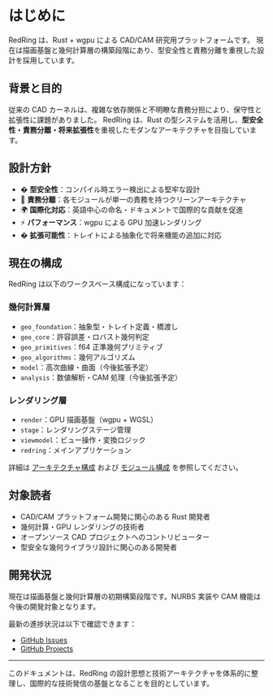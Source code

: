 # はじめに

RedRing は、Rust + wgpu による CAD/CAM 研究用プラットフォームです。
現在は描画基盤と幾何計算層の構築段階にあり、型安全性と責務分離を重視した設計を採用しています。

## 背景と目的

従来の CAD カーネルは、複雑な依存関係と不明瞭な責務分担により、保守性と拡張性に課題がありました。
RedRing は、Rust の型システムを活用し、**型安全性・責務分離・将来拡張性**を重視したモダンなアーキテクチャを目指しています。

## 設計方針

- � **型安全性**：コンパイル時エラー検出による堅牢な設計
- 🧩 **責務分離**：各モジュールが単一の責務を持つクリーンアーキテクチャ
- 🌍 **国際化対応**：英語中心の命名・ドキュメントで国際的な貢献を促進
- ⚡ **パフォーマンス**：wgpu による GPU 加速レンダリング
- � **拡張可能性**：トレイトによる抽象化で将来機能の追加に対応

## 現在の構成

RedRing は以下のワークスペース構成になっています：

### 幾何計算層

- `geo_foundation`：抽象型・トレイト定義・橋渡し
- `geo_core`：許容誤差・ロバスト幾何判定
- `geo_primitives`：f64 正準幾何プリミティブ
- `geo_algorithms`：幾何アルゴリズム
- `model`：高次曲線・曲面（今後拡張予定）
- `analysis`：数値解析・CAM 処理（今後拡張予定）

### レンダリング層

- `render`：GPU 描画基盤（wgpu + WGSL）
- `stage`：レンダリングステージ管理
- `viewmodel`：ビュー操作・変換ロジック
- `redring`：メインアプリケーション

詳細は [アーキテクチャ構成](../ARCHITECTURE.md) および [モジュール構成](./modules.md) を参照してください。

## 対象読者

- CAD/CAM プラットフォーム開発に関心のある Rust 開発者
- 幾何計算・GPU レンダリングの技術者
- オープンソース CAD プロジェクトへのコントリビューター
- 型安全な幾何ライブラリ設計に関心のある開発者

## 開発状況

現在は描画基盤と幾何計算層の初期構築段階です。NURBS 実装や CAM 機能は今後の開発対象となります。

最新の進捗状況は以下で確認できます：

- [GitHub Issues](https://github.com/RedRing2020/RedRing/issues)
- [GitHub Projects](https://github.com/RedRing2020/RedRing/projects)

---

このドキュメントは、RedRing の設計思想と技術アーキテクチャを体系的に整理し、国際的な技術発信の基盤となることを目的としています。
